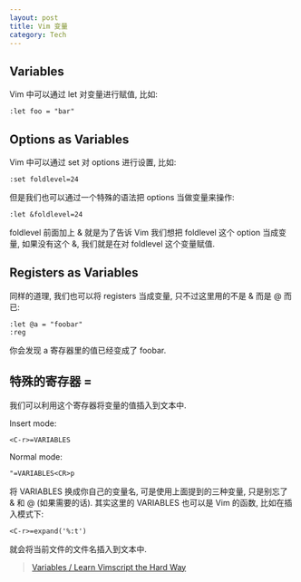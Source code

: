 ```yaml
---
layout: post
title: Vim 变量
category: Tech
---
```

## Variables

Vim 中可以通过 let 对变量进行赋值, 比如:

    :let foo = "bar"

## Options as Variables

Vim 中可以通过 set 对 options 进行设置, 比如:

    :set foldlevel=24

但是我们也可以通过一个特殊的语法把 options 当做变量来操作:

    :let &foldlevel=24

foldlevel 前面加上 & 就是为了告诉 Vim 我们想把 foldlevel 这个 option 当成变量, 如果没有这个 &, 
我们就是在对 foldlevel 这个变量赋值.

## Registers as Variables

同样的道理, 我们也可以将 registers 当成变量, 只不过这里用的不是 & 而是 @ 而已:

    :let @a = "foobar"
    :reg

你会发现 a 寄存器里的值已经变成了 foobar.

## 特殊的寄存器 =

我们可以利用这个寄存器将变量的值插入到文本中.

Insert mode:

    <C-r>=VARIABLES

Normal mode:

    "=VARIABLES<CR>p

将 VARIABLES 换成你自己的变量名, 可是使用上面提到的三种变量, 只是别忘了 & 和 @ (如果需要的话).
其实这里的 VARIABLES 也可以是 Vim 的函数, 比如在插入模式下:

    <C-r>=expand('%:t')

就会将当前文件的文件名插入到文本中.

> [Variables / Learn Vimscript the Hard Way](http://learnvimscriptthehardway.stevelosh.com/chapters/19.html)

